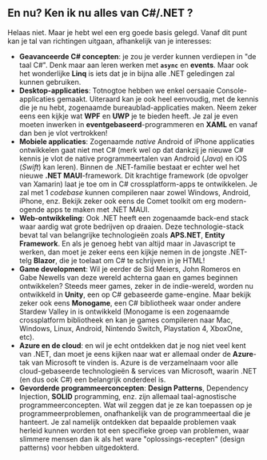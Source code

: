 ## En nu? Ken ik nu alles van C#/.NET ?

Helaas niet. Maar je hebt wel een erg goede basis gelegd. Vanaf dit punt kan je tal van richtingen uitgaan, afhankelijk van je interesses:
* **Geavanceerde C# concepten**: je zou je verder kunnen verdiepen in "de taal C#". Denk maar aan leren werken met **``async``** en **events**. Maar ook het wonderlijke **Linq** is iets dat je in bijna alle .NET geledingen zal kunnen gebruiken.
* **Desktop-applicaties**: Totnogtoe hebben we enkel oersaaie Console-applicaties gemaakt. Uiteraard kan je ook heel eenvoudig, met de kennis die je nu hebt, zogenaamde bureaublad-applicaties maken. Neem zeker eens een kijkje wat **WPF** en **UWP** je te bieden heeft. Je zal je even moeten inwerken in **eventgebaseerd**-programmeren en **XAML** en vanaf dan ben je vlot vertrokken!
* **Mobiele applicaties**: Zogenaamde *native* Android of iPhone applicaties ontwikkelen gaat niet met C# (merk wel op dat dankzij je nieuwe C# kennis je vlot de native programmeertalen van Android (*Java*) en iOS (*Swift*) kan leren). Binnen de .NET-familie bestaat er echter wel het nieuwe **.NET MAUI**-framework. Dit krachtige framework (de opvolger van Xamarin) laat je toe om in C# crossplatform-apps te ontwikkelen. Je zal met 1 *codebase* kunnen compileren naar zowel Windows, Android, iPhone, enz. Bekijk zeker ook eens de Comet toolkit om erg modern-ogende apps te maken met .NET MAUI.
* **Web-ontwikkeling**: Ook .NET heeft een zogenaamde back-end stack waar aardig wat grote bedrijven op draaien. Deze technologie-stack bevat tal van belangrijke technologieën zoals **APS.NET**, **Entity Framework**. En als je genoeg hebt van altijd maar in Javascript te werken, dan moet je zeker eens een kijkje nemen in de jongste .NET-telg **Blazor**, die je toelaat om C# te schrijven in je HTML!
* **Game development**: Wil je eerder de Sid Meiers, John Romeros en Gabe Newells van deze wereld achterna gaan en games beginnen ontwikkelen? Steeds meer games, zeker in de indie-wereld, worden nu ontwikkeld in **Unity**, een op C# gebaseerde game-engine. Maar bekijk zeker ook eens **Monogame**, een C# bibliotheek waar onder andere Stardew Valley in is ontwikkeld (Monogame is een zogenaamde crossplatform bibliotheek en kan je games compileren naar Mac, Windows, Linux, Android, Nintendo Switch, Playstation 4, XboxOne, etc).
* **Azure en de cloud**: en wil je echt ontdekken dat je nog niet veel kent van .NET, dan moet je eens kijken naar wat er allemaal onder de **Azure**-tak van Microsoft te vinden is. Azure is de verzamelnaam voor alle cloud-gebaseerde technologieën & services van Microsoft, waarin .NET (en dus ook C#) een belangrijk onderdeel is. 
* **Gevorderde programmeerconcepten**: **Design Patterns**, Dependency Injection, **SOLID** programming, enz. zijn allemaal taal-agnostische programmeerconcepten. Wat wil zeggen dat je ze kan toepassen op je programmeerproblemen, onafhankelijk van de programmeertaal die je hanteert. Je zal namelijk ontdekken dat bepaalde problemen vaak herleid kunnen worden tot een specifieke groep van problemen, waar slimmere mensen dan ik als het ware "oplossings-recepten" (design patterns) voor hebben uitgedokterd. 

